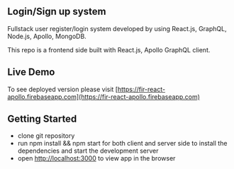 ## Login/Sign up system

Fullstack user register/login system developed by using React.js, GraphQL, Node.js, Apollo, MongoDB.

This repo is a frontend side built with React.js, Apollo GraphQL client. 

## Live Demo

To see deployed version please visit [https://fir-react-apollo.firebaseapp.com](https://fir-react-apollo.firebaseapp.com)

## Getting Started

* clone git repository
* run npm install && npm start for both client and server side to install the dependencies and start the development server
* open [http://localhost:3000](http://localhost:3000) to view app in the browser
